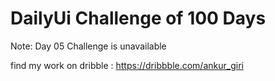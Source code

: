 # DailyUi Challenge of 100 Days

Note: Day 05 Challenge is unavailable

find my work on dribble : https://dribbble.com/ankur_giri
